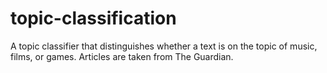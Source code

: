 # topic-classification
A topic classifier that distinguishes whether a text is on the topic of music, films, or games. Articles are taken from The Guardian.
